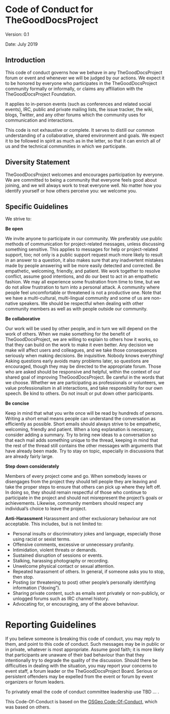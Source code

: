 Code of Conduct for TheGoodDocsProject
======================================

Version: 0.1

Date: July 2019

Introduction
------------

This code of conduct governs how we behave in any TheGoodDocsProject forum or event and whenever we will be judged by our actions. We expect it to be honored by everyone who participates in the TheGoodDocsProject community formally or informally, or claims any affiliation with the TheGoodDocsProject Foundation.

It applies to in-person events (such as conferences and related social events), IRC, public and private mailing lists, the issue tracker, the wiki, blogs, Twitter, and any other forums which the community uses for communication and interactions.

This code is not exhaustive or complete. It serves to distill our common understanding of a collaborative, shared environment and goals. We expect it to be followed in spirit as much as in the letter, so that it can enrich all of us and the technical communities in which we participate.

Diversity Statement
-------------------

TheGoodDocsProject welcomes and encourages participation by everyone. We are committed to being a community that everyone feels good about joining, and we will always work to treat everyone well. No matter how you identify yourself or how others perceive you: we welcome you.

Specific Guidelines
-------------------

We strive to:

**Be open**

We invite anyone to participate in our community. We preferably use public methods of communication for project-related messages, unless discussing something sensitive. This applies to messages for help or project-related support, too; not only is a public support request much more likely to result in an answer to a question, it also makes sure that any inadvertent mistakes made by people answering will be more easily detected and corrected. Be empathetic, welcoming, friendly, and patient. We work together to resolve conflict, assume good intentions, and do our best to act in an empathetic fashion. We may all experience some frustration from time to time, but we do not allow frustration to turn into a personal attack. A community where people feel uncomfortable or threatened is not a productive one. Note that we have a multi-cultural, multi-lingual community and some of us are non-native speakers. We should be respectful when dealing with other community members as well as with people outside our community.

**Be collaborative**

Our work will be used by other people, and in turn we will depend on the work of others. When we make something for the benefit of TheGoodDocsProject, we are willing to explain to others how it works, so that they can build on the work to make it even better. Any decision we make will affect users and colleagues, and we take those consequences seriously when making decisions. Be inquisitive. Nobody knows everything! Asking questions early avoids many problems later, so questions are encouraged, though they may be directed to the appropriate forum. Those who are asked should be responsive and helpful, within the context of our shared goal of improving TheGoodDocsProject. Be careful in the words that we choose. Whether we are participating as professionals or volunteers, we value professionalism in all interactions, and take responsibility for our own speech. Be kind to others. Do not insult or put down other participants.

**Be concise**

Keep in mind that what you write once will be read by hundreds of persons. Writing a short email means people can understand the conversation as efficiently as possible. Short emails should always strive to be empathetic, welcoming, friendly and patient. When a long explanation is necessary, consider adding a summary. Try to bring new ideas to a conversation so that each mail adds something unique to the thread, keeping in mind that the rest of the thread still contains the other messages with arguments that have already been made. Try to stay on topic, especially in discussions that are already fairly large.

**Step down considerately**

Members of every project come and go. When somebody leaves or disengages from the project they should tell people they are leaving and take the proper steps to ensure that others can pick up where they left off. In doing so, they should remain respectful of those who continue to participate in the project and should not misrepresent the project’s goals or achievements. Likewise, community members should respect any individual’s choice to leave the project.

**Anti-Harassment** Harassment and other exclusionary behaviour are not acceptable. This includes, but is not limited to:

-   Personal insults or discriminatory jokes and language, especially those using racist or sexist terms.
-   Offensive comments, excessive or unnecessary profanity.
-   Intimidation, violent threats or demands.
-   Sustained disruption of sessions or events.
-   Stalking, harassing photography or recording.
-   Unwelcome physical contact or sexual attention.
-   Repeated harassment of others. In general, if someone asks you to stop, then stop.
-   Posting (or threatening to post) other people’s personally identifying information (“doxing”).
-   Sharing private content, such as emails sent privately or non-publicly, or unlogged forums such as IRC channel history.
-   Advocating for, or encouraging, any of the above behaviour.

Reporting Guidelines
====================

If you believe someone is breaking this code of conduct, you may reply to them, and point to this code of conduct. Such messages may be in public or in private, whatever is most appropriate. Assume good faith; it is more likely that participants are unaware of their bad behaviour than that they intentionally try to degrade the quality of the discussion. Should there be difficulties in dealing with the situation, you may report your concerns to event staff, a forum leader or the TheGoodDocsProject Board. Serious or persistent offenders may be expelled from the event or forum by event organizers or forum leaders.

To privately email the code of conduct committee leadership use TBD ...  .

This Code-Of-Conduct is based on the [OSGeo Code-Of-Conduct], which was based on others.

  [OSGeo Code-Of-Conduct]: https://www.osgeo.org/code_of_conduct/
